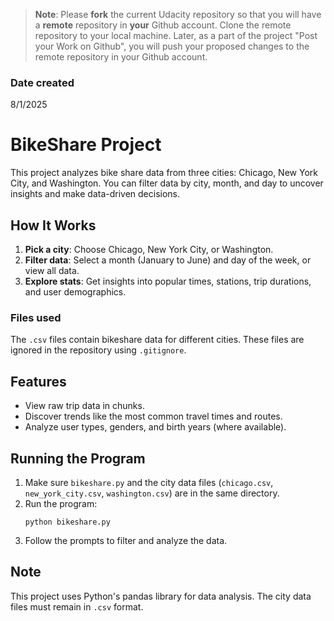 >**Note**: Please **fork** the current Udacity repository so that you will have a **remote** repository in **your** Github account. Clone the remote repository to your local machine. Later, as a part of the project "Post your Work on Github", you will push your proposed changes to the remote repository in your Github account.

### Date created
8/1/2025

# BikeShare Project

This project analyzes bike share data from three cities: Chicago, New York City, and Washington. You can filter data by city, month, and day to uncover insights and make data-driven decisions.

## How It Works
1. **Pick a city**: Choose Chicago, New York City, or Washington.
2. **Filter data**: Select a month (January to June) and day of the week, or view all data.
3. **Explore stats**: Get insights into popular times, stations, trip durations, and user demographics.

### Files used
The `.csv` files contain bikeshare data for different cities. These files are ignored in the repository using `.gitignore`.

## Features
- View raw trip data in chunks.
- Discover trends like the most common travel times and routes.
- Analyze user types, genders, and birth years (where available).

## Running the Program
1. Make sure `bikeshare.py` and the city data files (`chicago.csv`, `new_york_city.csv`, `washington.csv`) are in the same directory.
2. Run the program:
   ```
   python bikeshare.py
   ```
3. Follow the prompts to filter and analyze the data.

## Note
This project uses Python's pandas library for data analysis. The city data files must remain in `.csv` format.





